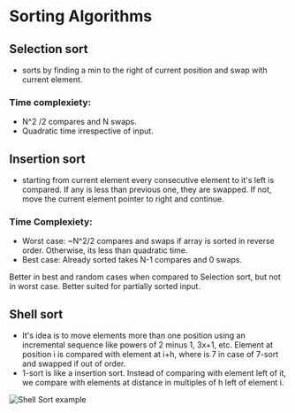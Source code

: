 # Sorting Algorithms

## Selection sort 

- sorts by finding a min to the right of current position and swap with current element.
### Time complexiety:

* N^2 /2 compares and N swaps.
* Quadratic time irrespective of input.

## Insertion sort 
- starting from current element every consecutive element to it's left is compared. If any is less than previous one, they are swapped. If not, move the current element pointer to right and continue.

### Time Complexiety: 
* Worst case: ~N^2/2 compares and swaps if array is sorted in reverse order. Otherwise, its less than quadratic time.
* Best case: Already sorted takes N-1 compares and 0 swaps. 

Better in best and random cases when compared to Selection sort, but not in worst case. Better suited for partially sorted input.

## Shell sort

- It's idea is to move elements more than one position using an incremental sequence like powers of 2 minus 1, 3x+1, etc. Element at position i is compared with element at i+h, where is 7 in case of 7-sort and swapped if out of order. 
- 1-sort is like a insertion sort. Instead of comparing with element left of it, we compare with elements at distance in multiples of h left of element i.

![Shell Sort example](https://raw.githubusercontent.com/apoorvam/algorithms/master/assets/shell_sort_example.png)
